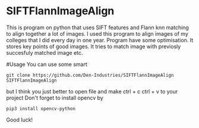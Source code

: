 # SIFTFlannImageAlign
This is program on python that uses SIFT features and Flann knn matching to align together a lot of images. I used this program to align images of my colleges that I did every day in one year. Program have some optimisation. It stores key points of good images. It tries to match image with previosly succesfuly matched image etc. 

#Usage
You can use some smart
```shell
git clone https://github.com/Den-Industries/SIFTFlannImageAlign SIFTFlannImageAlign
```
but I think you just better to open file and make ctrl + c ctrl + v to your project
Don't forget to install opencv by
```shell
pip3 install opencv-python
```
Good luck!
